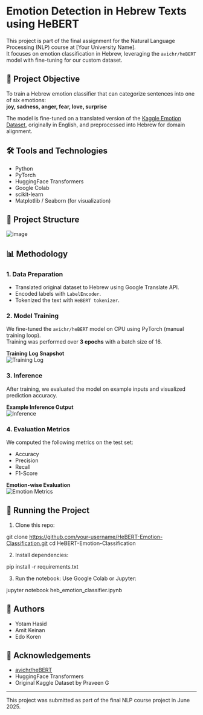 # Emotion Detection in Hebrew Texts using HeBERT

This project is part of the final assignment for the Natural Language Processing (NLP) course at [Your University Name].  
It focuses on emotion classification in Hebrew, leveraging the `avichr/heBERT` model with fine-tuning for our custom dataset.

## 🎯 Project Objective

To train a Hebrew emotion classifier that can categorize sentences into one of six emotions:  
**joy, sadness, anger, fear, love, surprise**

The model is fine-tuned on a translated version of the [Kaggle Emotion Dataset](https://www.kaggle.com/datasets/praveengovi/emotions), originally in English, and preprocessed into Hebrew for domain alignment.

## 🛠 Tools and Technologies

- Python
- PyTorch
- HuggingFace Transformers
- Google Colab
- scikit-learn
- Matplotlib / Seaborn (for visualization)

## 📁 Project Structure

![image](https://github.com/user-attachments/assets/d81fd5c2-d5a3-4b90-9c7a-39d3b1e21610)


## 📊 Methodology

### 1. Data Preparation
- Translated original dataset to Hebrew using Google Translate API.
- Encoded labels with `LabelEncoder`.
- Tokenized the text with `HeBERT tokenizer`.

### 2. Model Training
We fine-tuned the `avichr/heBERT` model on CPU using PyTorch (manual training loop).  
Training was performed over **3 epochs** with a batch size of 16.

**Training Log Snapshot**  
![Training Log](inference_examples/training_log.png)

### 3. Inference
After training, we evaluated the model on example inputs and visualized prediction accuracy.

**Example Inference Output**  
![Inference](inference_examples/inference_output.png)

### 4. Evaluation Metrics
We computed the following metrics on the test set:

- Accuracy
- Precision
- Recall
- F1-Score

**Emotion-wise Evaluation**  
![Emotion Metrics](inference_examples/emotion_metrics_graph.png)

## 🚀 Running the Project

1. Clone this repo:

git clone https://github.com/your-username/HeBERT-Emotion-Classification.git
cd HeBERT-Emotion-Classification


2. Install dependencies:

pip install -r requirements.txt


3. Run the notebook:
Use Google Colab or Jupyter:

jupyter notebook heb_emotion_classifier.ipynb


## 👥 Authors

- Yotam Hasid  
- Amit Keinan  
- Edo Koren

## 📌 Acknowledgements

- [avichr/heBERT](https://huggingface.co/avichr/heBERT)
- HuggingFace Transformers
- Original Kaggle Dataset by Praveen G

---

This project was submitted as part of the final NLP course project in June 2025.
